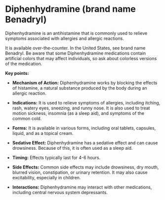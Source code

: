 # Diphenhydramine (brand name Benadryl)

Diphenhydramine is an antihistamine that is commonly used to relieve symptoms associated with allergies and allergic reactions. 

It is available over-the-counter. In the United States, see brand name Benadryl. Be aware that some Diphenhydramine medications contain artificial colors that may affect individuals, so ask about colorless versions of the medication.

**Key points:**

* **Mechanism of Action:** Diphenhydramine works by blocking the effects of histamine, a natural substance produced by the body during an allergic reaction.

* **Indications:** It is used to relieve symptoms of allergies, including itching, rash, watery eyes, sneezing, and runny nose. It is also used to treat motion sickness, insomnia (as a sleep aid), and symptoms of the common cold.

* **Forms:** It is available in various forms, including oral tablets, capsules, liquid, and as a topical cream.

* **Sedative Effect:** Diphenhydramine has a sedative effect and can cause drowsiness. Because of this, it is often used as a sleep aid.

* **Timing:** Effects typically last for 4-6 hours.

* **Side Effects:** Common side effects may include drowsiness, dry mouth, blurred vision, constipation, or urinary retention. It may also cause excitability, especially in children.

* **Interactions:** Diphenhydramine may interact with other medications, including central nervous system depressants. 

